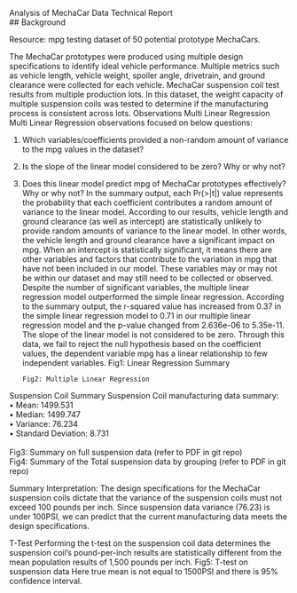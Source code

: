 Analysis of MechaCar Data
 Technical Report
<br> ## Background

Resource: mpg testing dataset of 50 potential prototype MechaCars. 

The MechaCar prototypes were produced using multiple design specifications to identify ideal vehicle performance. Multiple metrics such as vehicle length, vehicle weight, spoiler angle, drivetrain, and ground clearance were collected for each vehicle.
MechaCar suspension coil test results from multiple production lots. In this dataset, the weight capacity of multiple suspension coils was tested to determine if the manufacturing process is consistent across lots.
Observations
Multi Linear Regression
Multi Linear Regression observations focused on below questions:
1.	Which variables/coefficients provided a non-random amount of variance to the mpg values in the dataset?
2.	Is the slope of the linear model considered to be zero? Why or why not?
3.	Does this linear model predict mpg of MechaCar prototypes effectively? Why or why not?
In the summary output, each Pr(>|t|) value represents the probability that each coefficient contributes a random amount of variance to the linear model. According to our results, vehicle length and ground clearance (as well as intercept) are statistically unlikely to provide random amounts of variance to the linear model. In other words, the vehicle length and ground clearance have a significant impact on mpg. When an intercept is statistically significant, it means there are other variables and factors that contribute to the variation in mpg that have not been included in our model. These variables may or may not be within our dataset and may still need to be collected or observed.
Despite the number of significant variables, the multiple linear regression model outperformed the simple linear regression. According to the summary output, the r-squared value has increased from 0.37 in the simple linear regression model to 0.71 in our multiple linear regression model and the p-value changed from 2.636e-06 to 5.35e-11.
The slope of the linear model is not considered to be zero. Through this data, we fail to reject the null hypothesis based on the coefficient values, the dependent variable mpg has a linear relationship to few independent variables.
		Fig1: Linear Regression Summary

		Fig2: Multiple Linear Regression
Suspension Coil Summary
Suspension Coil manufacturing data summary:<br>
•	Mean: 1499.531<br>
•	Median: 1499.747<br>
•	Variance: 76.234<br>
•	Standard Deviation: 8.731<br>
<br>
 		Fig3: Summary on full suspension data (refer to PDF in git repo)<br>
		Fig4: Summary of the Total suspension data by grouping (refer to PDF in git repo)

Summary Interpretation:
The design specifications for the MechaCar suspension coils dictate that the variance of the suspension coils must not exceed 100 pounds per inch. Since suspension data variance (76.23) is under 100PSI, we can predict that the current manufacturing data meets the design specifications.

T-Test
Performing the t-test on the suspension coil data determines the suspension coil’s pound-per-inch results are statistically different from the mean population results of 1,500 pounds per inch. 
		Fig5: T-test on suspension data
Here true mean is not equal to 1500PSI and there is 95% confidence interval.


